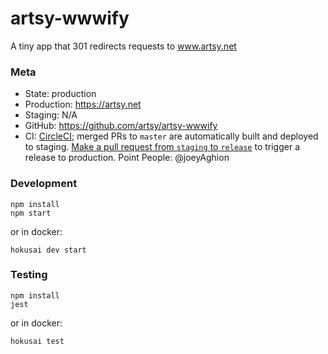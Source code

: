 # artsy-wwwify
A tiny app that 301 redirects requests to www.artsy.net

### Meta
* State: production
* Production: https://artsy.net
* Staging: N/A
* GitHub: https://github.com/artsy/artsy-wwwify
* CI: [CircleCI](https://circleci.com/gh/artsy/artsy-wwwify); merged PRs to `master` are automatically built and deployed to staging. [Make a pull request from `staging` to `release`](https://github.com/artsy/artsy-wwwify/compare/release...staging?expand=1) to trigger a release to production.
Point People: @joeyAghion

### Development

    npm install
    npm start

or in docker:

    hokusai dev start

### Testing

    npm install
    jest

or in docker:

    hokusai test

